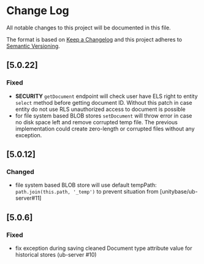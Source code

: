 # Change Log
All notable changes to this project will be documented in this file.

The format is based on [Keep a Changelog](http://keepachangelog.com/)
and this project adheres to [Semantic Versioning](http://semver.org/).

## [5.0.22]
### Fixed
 - **SECURITY** `getDocument` endpoint will check user have ELS right to entity `select` method before getting document ID.
 Without this patch in case entity do not use RLS unauthorized access to document is possible
 - for file system based BLOB stores `setDocument` will throw error in case no disk space left
 and remove corrupted temp file. The previous implementation could create zero-length 
 or corrupted files without any exception.

## [5.0.12]
### Changed
- file system based BLOB store will use default tempPath: `path.join(this.path, '_temp')` to prevent
 situation from [unitybase/ub-server#11]

## [5.0.6]
### Fixed
- fix exception during saving cleaned Document type attribute value for historical stores (ub-server #10)
